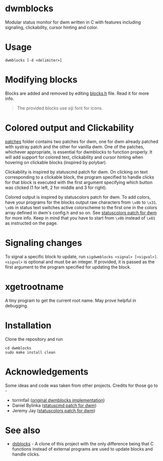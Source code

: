 # dwmblocks

Modular status monitor for dwm written in C with features including
signaling, clickability, cursor hinting and color.

# Usage

`dwmblocks [-d <delimiter>]`

# Modifying blocks

Blocks are added and removed by editing [blocks.h](blocks.h) file. Read it for
more info.

> The provided blocks use siji font for icons.

# Colored output and Clickability

[patches](patches) folder contains two patches for dwm, one for dwm already
patched with systray patch and the other for vanilla dwm. One of the patches,
whichever appropriate, is essential for dwmblocks to function properly. It will
add support for colored text, clickability and cursor hinting when hovering on
clickable blocks (inspired by polybar).

Clickability is inspired by statuscmd patch for dwm. On clicking on text
corresponding to a clickable block, the program specified to handle clicks for
that block is executed with the first argument specifying which button was
clicked (1 for left, 2 for middle and 3 for right).

Colored output is inspired by statuscolors patch for dwm. To add colors, have
your programs for the blocks output raw characters from `\x0b` to `\x31`. `\x0b`
in status text switches active colorscheme to the first one in the colors array
defined in dwm's config.h and so on. See
[statuscolors patch for dwm](https://dwm.suckless.org/patches/statuscolors/)
for more info. Keep in mind that you have to start from `\x0b` instead of `\x01`
as instructed on the page.

# Signaling changes

To signal a specific block to update, run `sigdwmblocks <signal> [<sigval>]`.
`<sigval>` is optional and must be an integer. If provided, it is passed as the
first argument to the program specified for updating the block.

# xgetrootname

A tiny program to get the current root name. May prove helpful in debugging.

# Installation

Clone the repository and run
```
cd dwmblocks
sudo make install clean
```

# Acknowledgements

Some ideas and code was taken from other projects. Credits for those go to -

* torrinfail ([original dwmblocks implementation](https://github.com/torrinfail/dwmblocks))
* Daniel Bylinka ([statuscmd patch for dwm](https://dwm.suckless.org/patches/statuscmd/))
* Jeremy Jay ([statuscolors patch for dwm](https://dwm.suckless.org/patches/statuscolors/))

# See also

* [dsblocks](https://github.com/ashish-yadav11/dsblocks) - A clone of this
  project with the only difference being that C functions instead of external
  programs are used to update blocks and handle clicks.
